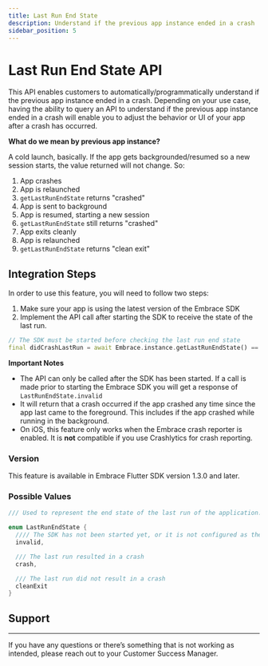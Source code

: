 ```yaml
---
title: Last Run End State
description: Understand if the previous app instance ended in a crash
sidebar_position: 5
---
```


# Last Run End State API

This API enables customers to automatically/programmatically understand if the previous app instance ended in a crash. Depending on your use case, having the ability to query an API to understand if the previous app instance ended in a crash will enable you to adjust the behavior or UI of your app after a crash has occurred.

**What do we mean by previous app instance?** 

A cold launch, basically. If the app gets backgrounded/resumed so a new session starts, the value returned will not change. So:

1. App crashes
2. App is relaunched
3. `getLastRunEndState` returns "crashed"
4. App is sent to background
5. App is resumed, starting a new session
6. `getLastRunEndState` still returns "crashed"
7. App exits cleanly
8. App is relaunched
9. `getLastRunEndState` returns "clean exit"

## Integration Steps

In order to use this feature, you will need to follow two steps:

1. Make sure your app is using the latest version of the Embrace SDK
2. Implement the API call after starting the SDK to receive the state of the last run.

```dart
// The SDK must be started before checking the last run end state
final didCrashLastRun = await Embrace.instance.getLastRunEndState() == LastRunEndState.crash;
```

**Important Notes**

- The API can only be called after the SDK has been started. If a call is made prior to starting the Embrace SDK you will get a response of `LastRunEndState.invalid`
- It will return that a crash occurred if the app crashed any time since the app last came to the foreground. This includes if the app crashed while running in the background.
- On iOS, this feature only works when the Embrace crash reporter is enabled. It is **not** compatible if you use Crashlytics for crash reporting.

### Version

This feature is available in Embrace Flutter SDK version 1.3.0 and later.

### Possible Values

```dart
/// Used to represent the end state of the last run of the application.

enum LastRunEndState {
  //// The SDK has not been started yet, or it is not configured as the crash handler for the application
  invalid,

  /// The last run resulted in a crash
  crash,

  /// The last run did not result in a crash
  cleanExit
}
```

## Support

---

If you have any questions or there’s something that is not working as intended, please reach out to your Customer Success Manager.